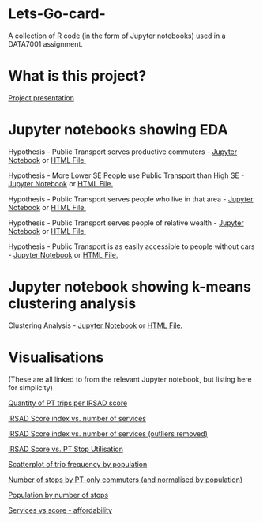 # Lets-Go-card-
A collection of R code (in the form of Jupyter notebooks) used in a DATA7001 assignment.

# What is this project?
[Project presentation](https://drive.google.com/open?id=1CkB1jn-S2n8LT33Zofk-Ro6pX6DhZKck)



# Jupyter notebooks showing EDA
Hypothesis - Public Transport serves productive commuters - [Jupyter Notebook](https://github.com/TheDataStarter/Lets-Go-card-/blob/master/Jupyter/Dave%20-%20PT%20serves%20productive%20commuters.ipynb) or [HTML File.](https://github.com/TheDataStarter/Lets-Go-card-/blob/master/Jupyter/Dave%20-%20PT%20serves%20productive%20commuters.html)

Hypothesis - More Lower SE People use Public Transport than High SE - [Jupyter Notebook](https://github.com/TheDataStarter/Lets-Go-card-/blob/master/Jupyter/Dave%20-%20more%20low-SE%20people%20use%20public%20transport%20than%20high-SE.ipynb) or [HTML File.](https://github.com/TheDataStarter/Lets-Go-card-/blob/master/Jupyter/Dave%20-%20more%20low-SE%20people%20use%20public%20transport%20than%20high-SE.html)

Hypothesis - Public Transport serves people who live in that area - [Jupyter Notebook](https://github.com/TheDataStarter/Lets-Go-card-/blob/master/Jupyter/Dave%20-%20PT%20serves%20people%20who%20live%20in%20that%20area.ipynb) or [HTML File.](https://github.com/TheDataStarter/Lets-Go-card-/blob/master/Jupyter/Dave%20-%20PT%20serves%20people%20who%20live%20in%20that%20area.html)

Hypothesis - Public Transport serves people of relative wealth - [Jupyter Notebook](https://github.com/TheDataStarter/Lets-Go-card-/blob/master/Jupyter/Dave%20-%20PT%20serves%20people%20of%20relative%20wealth.ipynb) or [HTML File.](https://github.com/TheDataStarter/Lets-Go-card-/blob/master/Jupyter/Dave%20-%20PT%20serves%20people%20of%20relative%20wealth.html)

Hypothesis - Public Transport is as easily accessible to people without cars - [Jupyter Notebook](https://github.com/TheDataStarter/Lets-Go-card-/blob/master/Jupyter/Dave%20-%20PT%20is%20easily%20accessible%20to%20people%20without%20cars.ipynb) or [HTML File.](https://github.com/TheDataStarter/Lets-Go-card-/blob/master/Jupyter/Dave%20-%20PT%20is%20easily%20accessible%20to%20people%20without%20cars.html)

# Jupyter notebook showing k-means clustering analysis

Clustering Analysis - [Jupyter Notebook](https://github.com/TheDataStarter/Lets-Go-card-/blob/master/Jupyter/Dave%20-%20Cluster%20for%20Personas.ipynb) or [HTML File.](https://github.com/TheDataStarter/Lets-Go-card-/blob/master/Jupyter/Dave%20-%20Cluster%20for%20Personas.html)

# Visualisations
(These are all linked to from the relevant Jupyter notebook, but listing here for simplicity)

[Quantity of PT trips per IRSAD score](https://github.com/TheDataStarter/Lets-Go-card-/blob/master/viz/Qty%20of%20trips%20by%20SAD%20score.png)

[IRSAD Score index vs. number of services](https://github.com/TheDataStarter/Lets-Go-card-/blob/master/viz/SAD%20index%20score%20vs%20number%20of%20services.png)

[IRSAD Score index vs. number of services (outliers removed)](https://github.com/TheDataStarter/Lets-Go-card-/blob/master/viz/SAD%20index%20score%20vs%20number%20of%20services%20(2).png)

[IRSAD Score vs. PT Stop Utilisation](https://github.com/TheDataStarter/Lets-Go-card-/blob/master/viz/SAD%20score%20vs%20pt%20stop%20utilisation.png)

[Scatterplot of trip frequency by population](https://github.com/TheDataStarter/Lets-Go-card-/blob/master/viz/Scatter%20plot%20of%20trip%20freq%20by%20population.png)

[Number of stops by PT-only commuters (and normalised by population)](https://github.com/TheDataStarter/Lets-Go-card-/blob/master/viz/num%20of%20stops%20by%20pt-only%20commuters%20and%20norm.png)

[Population by number of stops](https://github.com/TheDataStarter/Lets-Go-card-/blob/master/viz/population%20by%20%23%20stops%20_%20all%20SA2.png)

[Services vs score - affordability](https://github.com/TheDataStarter/Lets-Go-card-/blob/master/viz/services%20vs%20score%20-%20affordability.png)
